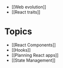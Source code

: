 - [[Web evolution]]
- [[React traits]]
# Topics
- [[React Components]]
- [[Hooks]]
- [[Planning React apps]]
- [[State Management]] 
